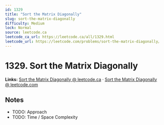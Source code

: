 ```yaml
--- 
id: 1329
title: "Sort the Matrix Diagonally"
slug: sort-the-matrix-diagonally
difficulty: Medium
lock: Normal
source: leetcode.ca
leetcode_ca_url: https://leetcode.ca/all/1329.html
leetcode_url: https://leetcode.com/problems/sort-the-matrix-diagonally/
---
```


# 1329. Sort the Matrix Diagonally

**Links:** [Sort the Matrix Diagonally @ leetcode.ca](https://leetcode.ca/all/1329.html) · [Sort the Matrix Diagonally @ leetcode.com](https://leetcode.com/problems/sort-the-matrix-diagonally/)

## Notes
- TODO: Approach
- TODO: Time / Space Complexity
